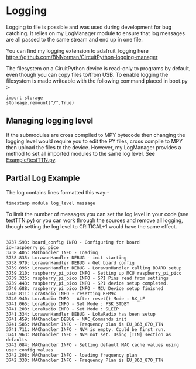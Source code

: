 # Logging

Logging to file is possible and was used during development for bug catching. It relies on my LogManager module to ensure that log messages are all passed to the same stream and end up in one file.

You can find my logging extension to adafruit_logging here https://github.com/BNNorman/CircuitPython-logging-manager

The filesystem on a CiruitPython device is read-only to programs by default, even though you can copy files to/from USB. 
To enable logging the filesystem is made writeable with the following command placed in boot.py :-

```
import storage
storeage.remount("/",True)
```

## Managing logging level

If the submodules are cross compiled to MPY bytecode then changing the logging level would require you to edit the PY files, cross compile to MPY then upload the files to the device. However, my LogManager provides a method to set all imported modules to the same log level. See [Example/testTTN.py](../master/Example/testTTN.py).

## Partial Log Example

The log contains lines formatted this way:-

```
timestamp module log_level message
```

To limit the number of messages you can set the log level in your code (see testTTN.py) or you can work through the sources and remove all logging, though setting the log level to CRITICAL+1 would have the same effect.


```

3737.593: board_config INFO - Configuring for board id=raspberry_pi_pico
3738.405: MAChandler INFO - Loading
3738.835: LorawanHandler DEBUG - init starting
3738.979: LorawanHandler DEBUG - Get board config
3739.096: LorawanHandler DEBUG - LorawanHandler calling BOARD setup
3739.210: raspberry_pi_pico INFO - Setting up MCU raspberry_pi_pico
3739.325: raspberry_pi_pico INFO - SPI Pins read from settings
3739.443: raspberry_pi_pico INFO - SPI device setup completed.
3740.688: raspberry_pi_pico INFO - MCU Device setup finished
3740.811: LoraRadio INFO - resetting RFM9x
3740.940: LoraRadio INFO - After reset() Mode : RX_LF
3741.065: LoraRadio INFO - Set Mode : FSK_STDBY
3741.208: LoraRadio INFO - Set Mode : SLEEP
3741.334: LorawanHandler DEBUG - LoRaRadio has been setup
3741.459: MAChandler DEBUG - MAC_Commands init
3741.585: MAChandler INFO - Frequency plan is EU_863_870_TTN
3741.711: MAChandler INFO - NVM is empty. Could be first run.
3741.963: MAChandler INFO - NVM not set. Using [TTN] section as defaults
3742.084: MAChandler INFO - Setting default MAC cache values using user config values
3742.208: MAChandler INFO - loading frequency plan
3742.330: MAChandler INFO - Frequency Plan is EU_863_870_TTN
```
